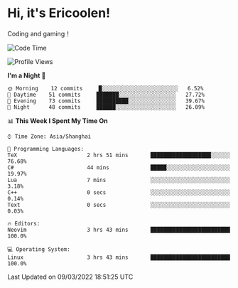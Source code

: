 # Hi, it's Ericoolen!
Coding and gaming！

<!--START_SECTION:waka-->
![Code Time](http://img.shields.io/badge/Code%20Time-188%20hrs%2042%20mins-blue)

![Profile Views](http://img.shields.io/badge/Profile%20Views-0-blue)

**I'm a Night 🦉** 

```text
🌞 Morning    12 commits     █░░░░░░░░░░░░░░░░░░░░░░░░   6.52% 
🌆 Daytime    51 commits     ███████░░░░░░░░░░░░░░░░░░   27.72% 
🌃 Evening    73 commits     ██████████░░░░░░░░░░░░░░░   39.67% 
🌙 Night      48 commits     ██████░░░░░░░░░░░░░░░░░░░   26.09%

```


📊 **This Week I Spent My Time On** 

```text
⌚︎ Time Zone: Asia/Shanghai

💬 Programming Languages: 
TeX                      2 hrs 51 mins       ███████████████████░░░░░░   76.68% 
C#                       44 mins             █████░░░░░░░░░░░░░░░░░░░░   19.97% 
Lua                      7 mins              ░░░░░░░░░░░░░░░░░░░░░░░░░   3.18% 
C++                      0 secs              ░░░░░░░░░░░░░░░░░░░░░░░░░   0.14% 
Text                     0 secs              ░░░░░░░░░░░░░░░░░░░░░░░░░   0.03%

🔥 Editors: 
Neovim                   3 hrs 43 mins       █████████████████████████   100.0%

💻 Operating System: 
Linux                    3 hrs 43 mins       █████████████████████████   100.0%

```


 Last Updated on 09/03/2022 18:51:25 UTC
<!--END_SECTION:waka-->

